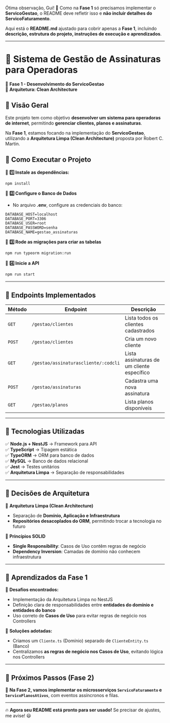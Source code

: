 Ótima observação, Gui! 🚀 Como na **Fase 1** só precisamos implementar o **ServicoGestao**, o README deve refletir isso e **não incluir detalhes do ServicoFaturamento**.

Aqui está o **README.md** ajustado para cobrir apenas a **Fase 1**, incluindo **descrição, estrutura do projeto, instruções de execução e aprendizados**.

---

# **📌 Sistema de Gestão de Assinaturas para Operadoras**

📅 **Fase 1 - Desenvolvimento do ServicoGestao**  
📌 **Arquitetura: Clean Architecture**

## **📌 Visão Geral**

Este projeto tem como objetivo **desenvolver um sistema para operadoras de internet**, permitindo **gerenciar clientes, planos e assinaturas**.

Na **Fase 1**, estamos focando na implementação do **ServicoGestao**, utilizando a **Arquitetura Limpa (Clean Architecture)** proposta por Robert C. Martin.

## **🚀 Como Executar o Projeto**

📌 **1️⃣ Instale as dependências:**

```sh
npm install
```

📌 **2️⃣ Configure o Banco de Dados**

- No arquivo **.env**, configure as credenciais do banco:

```
DATABASE_HOST=localhost
DATABASE_PORT=3306
DATABASE_USER=root
DATABASE_PASSWORD=senha
DATABASE_NAME=gestao_assinaturas
```

📌 **3️⃣ Rode as migrações para criar as tabelas**

```sh
npm run typeorm migration:run
```

📌 **4️⃣ Inicie a API**

```sh
npm run start
```

---

## **📌 Endpoints Implementados**

| Método | Endpoint                             | Descrição                                  |
| ------ | ------------------------------------ | ------------------------------------------ |
| `GET`  | `/gestao/clientes`                   | Lista todos os clientes cadastrados        |
| `POST` | `/gestao/clientes`                   | Cria um novo cliente                       |
| `GET`  | `/gestao/assinaturascliente/:codcli` | Lista assinaturas de um cliente específico |
| `POST` | `/gestao/assinaturas`                | Cadastra uma nova assinatura               |
| `GET`  | `/gestao/planos`                     | Lista planos disponíveis                   |

---

## **📌 Tecnologias Utilizadas**

✅ **Node.js + NestJS** → Framework para API  
✅ **TypeScript** → Tipagem estática  
✅ **TypeORM** → ORM para banco de dados  
✅ **MySQL** → Banco de dados relacional  
✅ **Jest** → Testes unitários  
✅ **Arquitetura Limpa** → Separação de responsabilidades

---

## **📌 Decisões de Arquitetura**

📌 **Arquitetura Limpa (Clean Architecture)**

- Separação de **Domínio, Aplicação e Infraestrutura**
- **Repositórios desacoplados do ORM**, permitindo trocar a tecnologia no futuro

📌 **Princípios SOLID**

- **Single Responsibility**: Casos de Uso contêm regras de negócio
- **Dependency Inversion**: Camadas de domínio não conhecem infraestrutura

---

## **📌 Aprendizados da Fase 1**

📌 **Desafios encontrados:**

- Implementação da Arquitetura Limpa no NestJS
- Definição clara de responsabilidades entre **entidades do domínio e entidades do banco**
- Uso correto de **Casos de Uso** para evitar regras de negócio nos Controllers

📌 **Soluções adotadas:**

- Criamos um `Cliente.ts` (Domínio) separado de `ClienteEntity.ts` (Banco)
- Centralizamos **as regras de negócio nos Casos de Uso**, evitando lógica nos Controllers

---

## **📌 Próximos Passos (Fase 2)**

🚀 **Na Fase 2, vamos implementar os microsserviços `ServicoFaturamento` e `ServicoPlanosAtivos`**, com eventos assíncronos e filas.

---

🔥 **Agora seu README está pronto para ser usado!** Se precisar de ajustes, me avise! 😃
